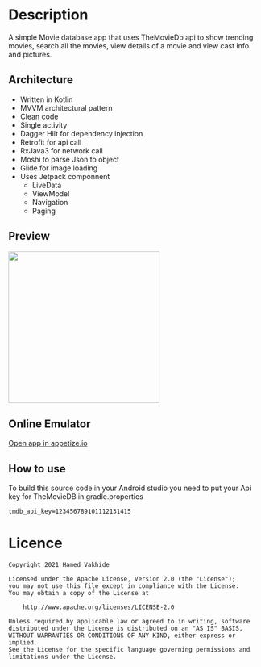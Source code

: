 # Description 
A simple Movie database app that uses TheMovieDb api to show trending movies, search all the movies, view details of a movie and view cast info and pictures.

## Architecture 
- Written in Kotlin
- MVVM architectural pattern
- Clean code
- Single activity
- Dagger Hilt for dependency injection
- Retrofit for api call
- RxJava3 for network call
- Moshi to parse Json to object
- Glide for image loading
- Uses Jetpack componnent
    - LiveData
    - ViewModel
    - Navigation
    - Paging

## Preview
<img src="demo.gif" width="300" />

## Online Emulator
[Open app in appetize.io](https://appetize.io/app/gb6hfzdpjp3zq7btapwzc4e57m "Popular movie")

## How to use
To build this source code in your Android studio you need to put your Api key for TheMovieDB in gradle.properties

    tmdb_api_key=123456789101112131415

# Licence

    Copyright 2021 Hamed Vakhide
    
    Licensed under the Apache License, Version 2.0 (the "License");
    you may not use this file except in compliance with the License.
    You may obtain a copy of the License at
    
        http://www.apache.org/licenses/LICENSE-2.0
    
    Unless required by applicable law or agreed to in writing, software
    distributed under the License is distributed on an "AS IS" BASIS,
    WITHOUT WARRANTIES OR CONDITIONS OF ANY KIND, either express or implied.
    See the License for the specific language governing permissions and
    limitations under the License.
